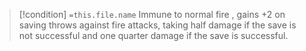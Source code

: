 
> [!condition] `=this.file.name`
> Immune to normal fire , gains +2 on saving throws against fire attacks, taking half damage if the save is not successful and one quarter damage if the save is successful.